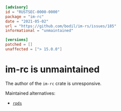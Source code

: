 ```toml
[advisory]
id = "RUSTSEC-0000-0000"
package = "im-rc"
date = "2021-05-02"
url = "https://github.com/bodil/im-rs/issues/185"
informational = "unmaintained"

[versions]
patched = []
unaffected = ["> 15.0.0"]
```

# im-rc is unmaintained

The author of the `im-rc` crate is unresponsive.

Maintained alternatives:

- [`rpds`](https://github.com/orium/rpds)

